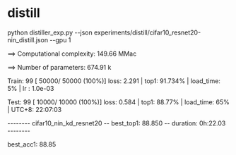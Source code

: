 # distill

python distiller_exp.py --json experiments/distill/cifar10_resnet20-nin_distill.json --gpu 1

==> Computational complexity:   149.66 MMac

==> Number of parameters:       674.91 k

Train:  99 [  50000/  50000 (100%)] loss:   2.291 | top1: 91.734% | load_time:   5% | lr   : 1.0e-03

Test:   99 [  10000/  10000 (100%)] loss:   0.584 | top1:  88.77% | load_time:  65% | UTC+8: 22:07:03

--------  cifar10_nin_kd_resnet20  --  best_top1: 88.850  --  duration:  0h:22.03  --------

best_acc1: 88.85